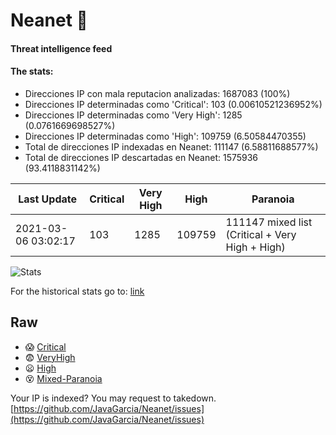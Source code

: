 # Neanet :hocho:
#### Threat intelligence feed
#### The stats:

- Direcciones IP con mala reputacion analizadas: 1687083 (100%)
- Direcciones IP determinadas como 'Critical':  103 (0.00610521236952%)
- Direcciones IP determinadas como 'Very High':  1285 (0.0761669698527%)
- Direcciones IP determinadas como 'High':  109759 (6.50584470355)
- Total de direcciones IP indexadas en Neanet:  111147 (6.58811688577%)
- Total de direcciones IP descartadas en Neanet:  1575936 (93.4118831142%)

| Last Update | Critical | Very High | High | Paranoia |
| --- | --- | --- | --- | --- |
| 2021-03-06 03:02:17 | 103 | 1285 | 109759 | 111147 mixed list (Critical + Very High + High)|

![Stats](https://docs.google.com/spreadsheets/d/e/2PACX-1vSnaNMIXVabIpDJjufMlzH7poXnshF3mgd8Is1g9ytUEzVsP5my4Trn8f-xkoLLQ38xpL3HtmUexLo6/pubchart?oid=501124687&format=image)

For the historical stats go to: [link](/stats.csv)
## Raw
- :scream: [Critical](https://raw.githubusercontent.com/JavaGarcia/Neanet/master/blacklists/neanet_critical.txt)
- :fearful: [VeryHigh](https://raw.githubusercontent.com/JavaGarcia/Neanet/master/blacklists/neanet_veryHigh.txtt)
- :frowning: [High](https://raw.githubusercontent.com/JavaGarcia/Neanet/master/blacklists/neanet_high.txt)
- :dizzy_face: [Mixed-Paranoia](https://raw.githubusercontent.com/JavaGarcia/Neanet/master/blacklists/neanet_all.txt)


Your IP is indexed? You may request to takedown. [https://github.com/JavaGarcia/Neanet/issues](https://github.com/JavaGarcia/Neanet/issues)


















































































































































































































































































































































































































































































































































































































































































































































































































































































































































































































































































































































































































































































































































































































































































































































































































































































































































































































































































































































































































































































































































































































































































































































































































































































































































































































































































































































































































































































































































































































































































































































































































































































































































































































































































































































































































































































































































































































































































































































































































































































































































































































































































































































































































































































































































































































































































































































































































































